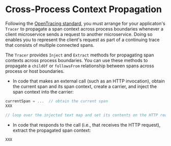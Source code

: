 # Cross-Process Context Propagation

Following the [OpenTracing standard](https://opentracing.io/docs/overview/inject-extract/), 
you must arrange for your applicaton's `Tracer` to propagate a span context across process boundaries 
whenever a client microservice sends a request to another microservice. 
Doing so enables you to represent the client's request as part of a continuing trace that consists of multiple connected spans. 

The `Tracer` provides `Inject` and `Extract` methods for propagating span contexts across process boundaries. 
You can use these methods to propagate a `childOf` or `followsFrom` relationship between spans 
across process or host boundaries.

* In code that makes an external call (such as an HTTP invocation), obtain the current span and its span context, 
create a carrier, and inject the span context into the carrier:
  
```GO
currentSpan = ...  // obtain the current span
XXX

// loop over the injected text map and set its contents on the HTTP request header...
```

* In code that responds to the call (i.e., that receives the HTTP request), extract the propagated span context:
```GO
XXX
```

